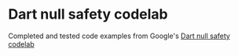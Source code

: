 # Dart null safety codelab

Completed and tested code examples from Google's
[Dart null safety codelab](https://dart.dev/codelabs/null-safety)
